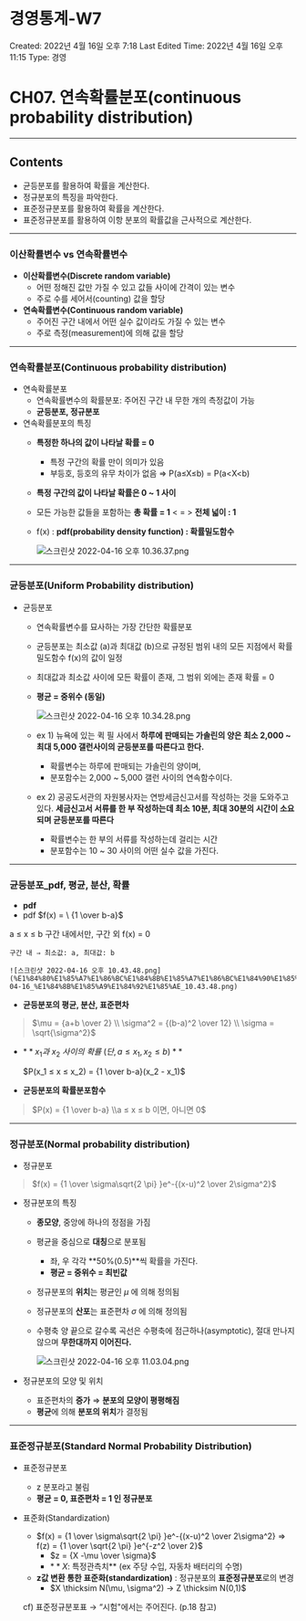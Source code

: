 # 경영통계-W7

Created: 2022년 4월 16일 오후 7:18
Last Edited Time: 2022년 4월 16일 오후 11:15
Type: 경영

# CH07. 연속확률분포(continuous probability distribution)

---

## Contents

- 균등분포를 활용하여 확률을 계산한다.
- 정규분포의 특징을 파악한다.
- 표준정규분포를 활용하여 확률을 계산한다.
- 표준정규분포를 활용하여 이항 분포의 확률값을 근사적으로 계산한다.

---

### 이산확률변수 vs 연속확률변수

- **이산확률변수(Discrete random variable)**
    - 어떤 정해진 값만 가질 수 있고 값들 사이에 간격이 있는 변수
    - 주로 수를 세어서(counting) 값을 할당
- **연속확률변수(Continuous random variable)**
    - 주어진 구간 내에서 어떤 실수 값이라도 가질 수 있는 변수
    - 주로 측정(measurement)에 의해 값을 할당

---

### 연속확률분포(**Continuous probability distribution)**

- 연속확률분포
    - 연속확률변수의 확률분포: 주어진 구간 내 무한 개의 측정값이 가능
    - **균등분포, 정규분포**
- 연속확률분포의 특징
    - **특정한 하나의 값이 나타날 확률 = 0**
        - 특정 구간의 확률 만이 의미가 있음
        - 부등호, 등호의 유무 차이가 없음 ⇒ P(a≤X≤b) = P(a<X<b)
    - **특정 구간의 값이 나타날 확률은 0 ~ 1 사이**
    - 모든 가능한 값들을 포함하는 **총 확률 = 1**  < = > **전체 넓이 : 1**
    - f(x) : **pdf(probability density function)  : 확률밀도함수**
        
        ![스크린샷 2022-04-16 오후 10.36.37.png](%E1%84%80%E1%85%A7%E1%86%BC%E1%84%8B%E1%85%A7%E1%86%BC%E1%84%90%E1%85%A9%E1%86%BC%E1%84%80%2017e96/%E1%84%89%E1%85%B3%E1%84%8F%E1%85%B3%E1%84%85%E1%85%B5%E1%86%AB%E1%84%89%E1%85%A3%E1%86%BA_2022-04-16_%E1%84%8B%E1%85%A9%E1%84%92%E1%85%AE_10.36.37.png)
        

---

### 균등분포(Uniform Probability distribution)

- 균등분포
    - 연속확률변수를 묘사하는 가장 간단한 확률분포
    - 균등분포는 최소값 (a)과 최대값 (b)으로 규정된 범위 내의 모든 지점에서 확률밀도함수 f(x)의 값이 일정
    - 최대값과 최소값 사이에 모든 확률이 존재, 그 범위 외에는 존재 확률 = 0
    - **평균 = 중위수 (동일)**
        
        ![스크린샷 2022-04-16 오후 10.34.28.png](%E1%84%80%E1%85%A7%E1%86%BC%E1%84%8B%E1%85%A7%E1%86%BC%E1%84%90%E1%85%A9%E1%86%BC%E1%84%80%2017e96/%E1%84%89%E1%85%B3%E1%84%8F%E1%85%B3%E1%84%85%E1%85%B5%E1%86%AB%E1%84%89%E1%85%A3%E1%86%BA_2022-04-16_%E1%84%8B%E1%85%A9%E1%84%92%E1%85%AE_10.34.28.png)
        
    - ex 1) 뉴욕에 있는 퀵 필 사에서 **하루에 판매되는 가솔린의 양은 최소 2,000 ~ 최대 5,000 갤런사이의 균등분포를 따른다고 한다.**
        - 확률변수는 하루에 판매되는 가솔린의 양이며,
        - 분포함수는 2,000 ~ 5,000 갤런 사이의 연속함수이다.
    - ex 2) 공공도서관의 자원봉사자는 연방세금신고서를 작성하는 것을 도와주고 있다. **세금신고서 서류를 한 부 작성하는데 최소 10분, 최대 30분의 시간이 소요되며 균등분포를 따른다**
        - 확률변수는 한 부의 서류를 작성하는데 걸리는 시간
        - 분포함수는 10 ~ 30 사이의 어떤 실수 값을 가진다.

---

### 균등분포_pdf, 평균, 분산, 확률

- **pdf**
- pdf
$f(x) = \ {1 \over b-a}$ 

a ≤ x ≤ b 구간 내에서만, 구간 외 f(x)  = 0
    
    구간 내 ⇒ 최소값: a, 최대값: b
    
    ![스크린샷 2022-04-16 오후 10.43.48.png](%E1%84%80%E1%85%A7%E1%86%BC%E1%84%8B%E1%85%A7%E1%86%BC%E1%84%90%E1%85%A9%E1%86%BC%E1%84%80%2017e96/%E1%84%89%E1%85%B3%E1%84%8F%E1%85%B3%E1%84%85%E1%85%B5%E1%86%AB%E1%84%89%E1%85%A3%E1%86%BA_2022-04-16_%E1%84%8B%E1%85%A9%E1%84%92%E1%85%AE_10.43.48.png)
    

- **균등분포의 평균, 분산, 표준편차**

> $\mu = {a+b \over 2} \\ \sigma^2 = {(b-a)^2 \over 12} \\ \sigma = \sqrt{\sigma^2}$
> 

- $**x_1 과\ x_2\ 사이의\ 확률\ (단, a ≤ x_1, x_2 ≤ b)**$
    
    $P(x_1 ≤ x ≤ x_2) = {1 \over b-a}(x_2 - x_1)$
    
- **균등분포의 확률분포함수**

> $P(x) = {1 \over b-a} \\a ≤ x ≤ b 이면, 아니면 0$
> 

---

### 정규분포(Normal probability distribution)

- 정규분포

> $f(x) = {1 \over \sigma\sqrt{2 \pi} }e^-{(x-u)^2 \over 2\sigma^2}$
> 

- 정규분포의 특징
    - **종모양**, 중앙에 하나의 정점을 가짐
    - 평균을 중심으로 **대칭**으로 분포됨
        - 좌, 우 각각 **50%(0.5)**씩 확률을 가진다.
        - **평균 = 중위수 = 최빈값**
    - 정규분포의 **위치**는 평균인 $\mu$ 에 의해 정의됨
    - 정규분포의 **산포**는 표준편차 $\sigma$ 에 의해 정의됨
    - 수평축 양 끝으로 갈수록 곡선은 수평축에 점근하나(asymptotic), 절대 만나지 않으며 **무한대까지 이어진다.**
        
        ![스크린샷 2022-04-16 오후 11.03.04.png](%E1%84%80%E1%85%A7%E1%86%BC%E1%84%8B%E1%85%A7%E1%86%BC%E1%84%90%E1%85%A9%E1%86%BC%E1%84%80%2017e96/%E1%84%89%E1%85%B3%E1%84%8F%E1%85%B3%E1%84%85%E1%85%B5%E1%86%AB%E1%84%89%E1%85%A3%E1%86%BA_2022-04-16_%E1%84%8B%E1%85%A9%E1%84%92%E1%85%AE_11.03.04.png)
        
- 정규분포의 모양 및 위치
    - 표준편차의 **증가** ⇒ **분포의 모양이 평평해짐**
    - **평균**에 의해 **분포의 위치**가 결정됨

---

### 표준정규분포(Standard Normal Probability Distribution)

- 표준정규분포
    - z 분포라고 불림
    - **평균 = 0, 표준편차 = 1 인 정규분포**
- 표준화(Standardization)
    - $f(x) = {1 \over \sigma\sqrt{2 \pi} }e^-{(x-u)^2 \over 2\sigma^2} => f(z) = {1 \over \sqrt{2 \pi} }e^{-z^2 \over 2}$
        - $z = {X -\mu \over \sigma}$
        - $**X$: 특정관측치** (ex 주당 수입, 자동차 배터리의 수명)
    - **z값 변환 통한 표준화(standardization)** : 정규분포의 **표준정규분포**로의 변경
        - $X \thicksim N(\mu, \sigma^2) → Z \thicksim N(0,1)$
    
    cf) 표준정규분포표 → “시험"에서는 주어진다. (p.18 참고)